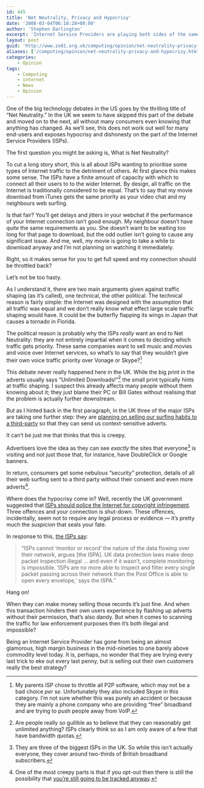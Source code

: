 ```yaml
---
id: 445
title: 'Net Neutrality, Privacy and Hypocrisy'
date: '2008-03-04T06:18:28+00:00'
author: 'Stephen Darlington'
excerpt: 'Internet Service Providers are playing both sides of the same argument to different people in order to increase their margins. How is this happening and is it fair to the consumers who find themselves stuck in the middle?'
layout: post
guid: 'http://www.zx81.org.uk/computing/opinion/net-neutrality-privacy-and-hypocracy.html'
aliases: ['/computing/opinion/net-neutrality-privacy-and-hypocrisy.html']
categories:
    - Opinion
tags:
    - Computing
    - internet
    - News
    - Opinion
---
```


One of the big technology debates in the US goes by the thrilling title of “Net Neutrality.” In the UK we seem to have skipped this part of the debate and moved on to the next, all without many consumers even knowing that anything has changed. As we’ll see, this does not work out well for many end-users and exposes hypocrisy and dishonesty on the part of the Internet Service Providers (ISPs).

The first question you might be asking is, What is Net Neutrality?

To cut a long story short, this is all about ISPs wanting to prioritise some types of Internet traffic to the detriment of others. At first glance this makes some sense. The ISPs have a finite amount of capacity with which to connect all their users to to the wider Internet. By design, all traffic on the Internet is traditionally considered to be equal. That’s to say that my movie download from iTunes gets the same priority as your video chat and my neighbours web surfing.

Is that fair? You’ll get delays and jitters in your webchat if the performance of your Internet connection isn’t good enough. My neighbour doesn’t have *quite* the same requirements as you. She doesn’t want to be waiting too long for that page to download, but the odd outlier isn’t going to cause any significant issue. And me, well, my movie is going to take a while to download anyway and I’m not planning on watching it immediately.

Right, so it makes sense for you to get full speed and my connection should be throttled back?

Let’s not be too hasty.

As I understand it, there are two main arguments given against traffic shaping (as it’s called), one technical, the other political. The technical reason is fairly simple: the Internet was designed with the assumption that all traffic was equal and we don’t really know what effect large scale traffic shaping would have. It could be the butterfly flapping its wings in Japan that causes a tornado in Florida.

The political reason is probably why the ISPs *really* want an end to Net Neutrality: they are not entirely impartial when it comes to deciding which traffic gets priority. These same companies want to sell music and movies and voice over Internet services, so what’s to say that they wouldn’t give their own voice traffic priority over Vonage or Skype?[^1]

This debate never really happened here in the UK. While the big print in the adverts usually says “Unlimited Downloads!”[^2] the small print typically hints at traffic shaping. I suspect this already affects many people without them knowing about it; they just blame their PC or Bill Gates without realising that the problem is actually further downstream.

But as I hinted back in the first paragraph, in the UK three of the major ISPs are taking one further step: they are [planning on selling our surfing habits to a third-party](http://www.theregister.co.uk/2008/02/25/phorm_isp_advertising/) so that they can send us context-sensitive adverts.

It can’t be just me that thinks that this is creepy.

Advertisers love the idea as they can see *exactly* the sites that everyone[^3] is visiting and not just those that, for instance, have DoubleClick or Google banners.

In return, consumers get some nebulous “security” protection, details of all their web surfing sent to a third party without their consent and even more adverts[^4].

Where does the hypocrisy come in? Well, recently the UK government suggested that [ISPs should police the Internet for copyright infringement](http://technology.timesonline.co.uk/tol/news/tech_and_web/the_web/article3353387.ece). Three offences and your connection is shut-down. These offences, incidentally, seem not to require any legal process or evidence — it’s pretty much the *suspicion* that seals your fate.

In response to this, [the ISPs say](http://arstechnica.com/news.ars/post/20080212-report-three-strikes-copyright-enforcement-may-come-to-uk.html):

> “ISPs cannot ‘monitor or record’ the nature of the data flowing over their network, argues \[the ISPA\]. UK data protection laws make deep packet inspection illegal … and even if it wasn’t, complete monitoring is impossible. ‘ISPs are no more able to inspect and filter every single packet passing across their network than the Post Office is able to open every envelope,’ says the ISPA.”

Hang on!

When they can make money selling those records it’s just fine. And when this transaction hinders their own users experience by flashing up adverts without their permission, that’s also dandy. But when it comes to scanning the traffic for law enforcement purposes then it’s both illegal and impossible?

Being an Internet Service Provider has gone from being an almost glamorous, high margin business in the mid-nineties to one barely above commodity level today. It is, perhaps, no wonder that they are trying every last trick to eke out every last penny, but is selling out their own customers really the best strategy?
[^1]: My parents ISP chose to throttle all P2P software, which may not be a bad choice *per se*. Unfortunately they also included Skype in this category. I’m not sure whether this was purely an accident or because they are mainly a phone company who are providing “free” broadband and are trying to push people away from VoIP.
[^2]: Are people really so gullible as to believe that they can reasonably get unlimited anything? ISPs clearly think so as I am only aware of a few that have bandwidth quotas.
[^3]: They are three of the biggest ISPs in the UK. So while this isn’t actually everyone, they cover around two-thirds of British broadband subscribers.
[^4]: One of the most creepy parts is that if you opt-out then there is still the possibility that [you’re still going to be tracked anyway](http://www.theregister.co.uk/2008/02/29/phorm_documents/).

